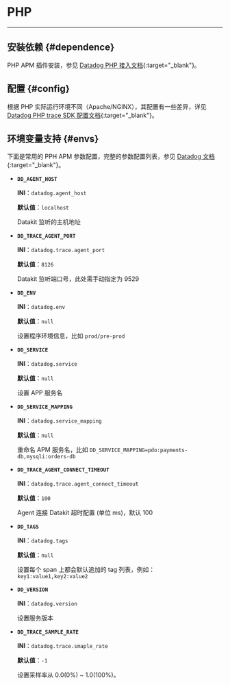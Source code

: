 
# PHP

---

## 安装依赖 {#dependence}

PHP APM 插件安装，参见 [Datadog PHP 接入文档](https://docs.datadoghq.com/tracing/trace_collection/automatic_instrumentation/dd_libraries/php/#install-the-extension){:target="_blank"}。

## 配置 {#config}

根据 PHP 实际运行环境不同（Apache/NGINX），其配置有一些差异，详见 [Datadog PHP trace SDK 配置文档](https://docs.datadoghq.com/tracing/trace_collection/library_config/php/){:target="_blank"}。

## 环境变量支持 {#envs}

下面是常用的 PPH APM 参数配置，完整的参数配置列表，参见 [Datadog 文档](https://docs.datadoghq.com/tracing/trace_collection/library_config/php/){:target="_blank"}。

- **`DD_AGENT_HOST`**

    **INI**：`datadog.agent_host`

    **默认值**：`localhost`

    Datakit 监听的主机地址

- **`DD_TRACE_AGENT_PORT`**

    **INI**：`datadog.trace.agent_port`

    **默认值**：`8126`

    Datakit 监听端口号，此处需手动指定为 9529

- **`DD_ENV`**

    **INI**：`datadog.env`

    **默认值**：`null`

    设置程序环境信息，比如 `prod/pre-prod`

- **`DD_SERVICE`**

    **INI**：`datadog.service`

    **默认值**：`null`

    设置 APP 服务名

- **`DD_SERVICE_MAPPING`**

    **INI**：`datadog.service_mapping`

    **默认值**：`null`

    重命名 APM 服务名，比如 `DD_SERVICE_MAPPING=pdo:payments-db,mysqli:orders-db`

- **`DD_TRACE_AGENT_CONNECT_TIMEOUT`**

    **INI**：`datadog.trace.agent_connect_timeout`

    **默认值**：`100`

    Agent 连接 Datakit 超时配置 (单位 ms)，默认 100

- **`DD_TAGS`**

    **INI**：`datadog.tags`

    **默认值**：`null`

    设置每个 span 上都会默认追加的 tag 列表，例如：`key1:value1,key2:value2`

- **`DD_VERSION`**

    **INI**：`datadog.version`

    设置服务版本

- **`DD_TRACE_SAMPLE_RATE`**

    **INI**：`datadog.trace.smaple_rate`

    **默认值**：`-1`

    设置采样率从 0.0(0%) ~ 1.0(100%)。
